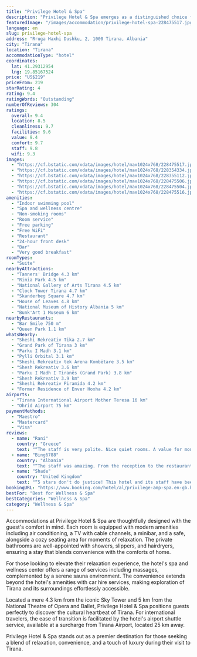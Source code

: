 ```yaml
---
title: "Privilege Hotel & Spa"
description: "Privilege Hotel & Spa emerges as a distinguished choice for travelers seeking comfort and convenience just 5 km away from the bustling center of Tirana."
featuredImage: "/images/accommodation/privilege-hotel-spa-228475517.jpg"
language: en
slug: privilege-hotel-spa
address: "Rruga Haxhi Dushku, 2, 1000 Tirana, Albania"
city: "Tirana"
location: "Tirana"
accommodationType: "hotel"
coordinates:
  lat: 41.29312954
  lng: 19.85167524
price: "US$219"
priceFrom: 219
starRating: 4
rating: 9.4
ratingWords: "Outstanding"
numberOfReviews: 304
ratings:
  overall: 9.4
  location: 8.5
  cleanliness: 9.7
  facilities: 9.6
  value: 9.4
  comfort: 9.7
  staff: 9.8
  wifi: 9.3
images:
  - "https://cf.bstatic.com/xdata/images/hotel/max1024x768/228475517.jpg?k=f108d8230bded6d2c5ec25f50ae2416e2daaba74e0e4169108323d52a9c7ca01&o=&hp=1"
  - "https://cf.bstatic.com/xdata/images/hotel/max1024x768/228354334.jpg?k=9123a894f2666312a93960dde45ee07da97c7401c0f8b5fd6013287bba5fb058&o=&hp=1"
  - "https://cf.bstatic.com/xdata/images/hotel/max1024x768/228355112.jpg?k=47ef8150620f9af2f03c4f571fe4248db09670dabbe4207fd240f8d87632bf6d&o=&hp=1"
  - "https://cf.bstatic.com/xdata/images/hotel/max1024x768/228475506.jpg?k=ceb6cebe09824222ade0eecf121c9cd107e032446924098e16b9d6dc1d35281c&o=&hp=1"
  - "https://cf.bstatic.com/xdata/images/hotel/max1024x768/228475504.jpg?k=e399bf1a274c51cfe94ef2025e21d1a209f8a0688a918ab7ca4cbcd5ad840287&o=&hp=1"
  - "https://cf.bstatic.com/xdata/images/hotel/max1024x768/228475516.jpg?k=fa370945983363b0458f1854b50ea9b537e7781af61e50d00035de8ad26c8af2&o=&hp=1"
amenities:
  - "Indoor swimming pool"
  - "Spa and wellness centre"
  - "Non-smoking rooms"
  - "Room service"
  - "Free parking"
  - "Free WiFi"
  - "Restaurant"
  - "24-hour front desk"
  - "Bar"
  - "Very good breakfast"
roomTypes:
  - "Suite"
nearbyAttractions:
  - "Tanners' Bridge 4.3 km"
  - "Rinia Park 4.5 km"
  - "National Gallery of Arts Tirana 4.5 km"
  - "Clock Tower Tirana 4.7 km"
  - "Skanderbeg Square 4.7 km"
  - "House of Leaves 4.8 km"
  - "National Museum of History Albania 5 km"
  - "Bunk'Art 1 Museum 6 km"
nearbyRestaurants:
  - "Bar Smile 750 m"
  - "Queen Park 1.1 km"
whatsNearby:
  - "Sheshi Rekreativ Tika 2.7 km"
  - "Grand Park of Tirana 3 km"
  - "Parku I Madh 3.1 km"
  - "Pylli Orbital 3.1 km"
  - "Sheshi Rekreativ tek Arena Kombëtare 3.5 km"
  - "Shesh Rekreativ 3.6 km"
  - "Parku I Madh I Tiranës (Grand Park) 3.8 km"
  - "Shesh Rekreativ 3.9 km"
  - "Sheshi Rekreativ Piramida 4.2 km"
  - "Former Residence of Enver Hoxha 4.2 km"
airports:
  - "Tirana International Airport Mother Teresa 16 km"
  - "Ohrid Airport 75 km"
paymentMethods:
  - "Maestro"
  - "Mastercard"
  - "Visa"
reviews:
  - name: "Rani"
    country: "Greece"
    text: "“The staff is very polite. Nice quiet rooms. A value for money hotel at all aspects.”"
  - name: "Bing6788"
    country: "Albania"
    text: "“The staff was amazing. From the reception to the restaurant to the sauna area. They were very helpful and friendly and accommodating.”"
  - name: "Shade"
    country: "United Kingdom"
    text: "“5 stars don't do justice! This hotel and its staff have been phenomenal. From check-in to breakfast to the spa has been a top class experience. Facilities are fantastic, food is delicious and the service is out of this world. This is my 11th hotel...”"
bookingURL: "https://www.booking.com/hotel/al/privilege-amp-spa.en-gb.html?aid=8035640"
bestFor: "Best for Wellness & Spa"
bestCategories: "Wellness & Spa"
category: "Wellness & Spa"
---
```


Accommodations at Privilege Hotel & Spa are thoughtfully designed with the guest's comfort in mind. Each room is equipped with modern amenities including air conditioning, a TV with cable channels, a minibar, and a safe, alongside a cozy seating area for moments of relaxation. The private bathrooms are well-appointed with showers, slippers, and hairdryers, ensuring a stay that blends convenience with the comforts of home.

For those looking to elevate their relaxation experience, the hotel's spa and wellness center offers a range of services including massages, complemented by a serene sauna environment. The convenience extends beyond the hotel's amenities with car hire services, making exploration of Tirana and its surroundings effortlessly accessible.

Located a mere 4.3 km from the iconic Sky Tower and 5 km from the National Theatre of Opera and Ballet, Privilege Hotel & Spa positions guests perfectly to discover the cultural heartbeat of Tirana. For international travelers, the ease of transition is facilitated by the hotel's airport shuttle service, available at a surcharge from Tirana Airport, located 25 km away.

Privilege Hotel & Spa stands out as a premier destination for those seeking a blend of relaxation, convenience, and a touch of luxury during their visit to Tirana.